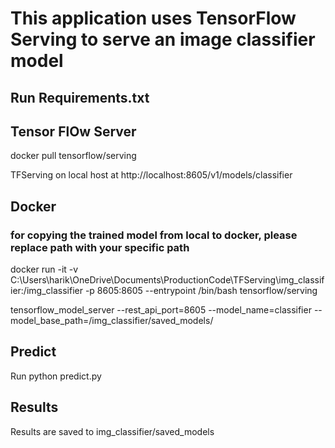# This application uses TensorFlow Serving to serve an image classifier model

## Run Requirements.txt

## Tensor FlOw Server

docker pull tensorflow/serving

TFServing on local host at http://localhost:8605/v1/models/classifier

## Docker 

### for copying the trained model from local to docker, please replace path with your specific path

docker run -it -v C:\Users\harik\OneDrive\Documents\ProductionCode\TFServing\img_classifier:/img_classifier -p 8605:8605 --entrypoint /bin/bash tensorflow/serving

tensorflow_model_server --rest_api_port=8605 --model_name=classifier --model_base_path=/img_classifier/saved_models/

## Predict 

Run python predict.py

## Results

Results are saved to img_classifier/saved_models

